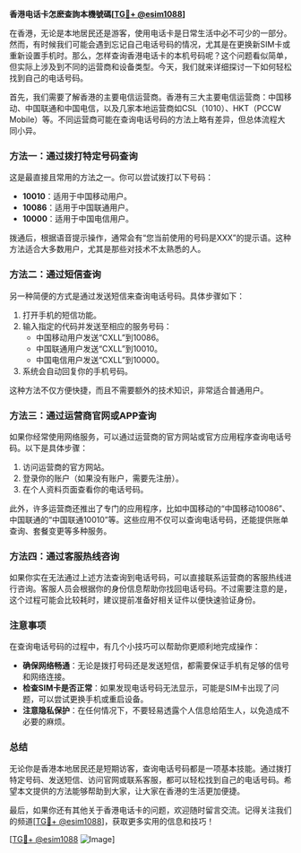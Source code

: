 **香港电话卡怎麽查詢本機號碼[[TG💪+ @esim1088](https://t.me/s/esim1088)]**

在香港，无论是本地居民还是游客，使用电话卡是日常生活中必不可少的一部分。然而，有时候我们可能会遇到忘记自己电话号码的情况，尤其是在更换新SIM卡或重新设置手机时。那么，怎样查询香港电话卡的本机号码呢？这个问题看似简单，但实际上涉及到不同的运营商和设备类型。今天，我们就来详细探讨一下如何轻松找到自己的电话号码。

首先，我们需要了解香港的主要电信运营商。香港有三大主要电信运营商：中国移动、中国联通和中国电信，以及几家本地运营商如CSL（1010）、HKT（PCCW Mobile）等。不同运营商可能在查询电话号码的方法上略有差异，但总体流程大同小异。

### 方法一：通过拨打特定号码查询

这是最直接且常用的方法之一。你可以尝试拨打以下号码：

- **10010**：适用于中国移动用户。
- **10086**：适用于中国联通用户。
- **10000**：适用于中国电信用户。

拨通后，根据语音提示操作，通常会有“您当前使用的号码是XXX”的提示语。这种方法适合大多数用户，尤其是那些对技术不太熟悉的人。

### 方法二：通过短信查询

另一种简便的方式是通过发送短信来查询电话号码。具体步骤如下：

1. 打开手机的短信功能。
2. 输入指定的代码并发送至相应的服务号码：
   - 中国移动用户发送“CXLL”到10086。
   - 中国联通用户发送“CXLL”到10010。
   - 中国电信用户发送“CXLL”到10000。
3. 系统会自动回复你的手机号码。

这种方法不仅方便快捷，而且不需要额外的技术知识，非常适合普通用户。

### 方法三：通过运营商官网或APP查询

如果你经常使用网络服务，可以通过运营商的官方网站或官方应用程序查询电话号码。以下是具体步骤：

1. 访问运营商的官方网站。
2. 登录你的账户（如果没有账户，需要先注册）。
3. 在个人资料页面查看你的电话号码。

此外，许多运营商还推出了专门的应用程序，比如中国移动的“中国移动10086”、中国联通的“中国联通10010”等。这些应用不仅可以查询电话号码，还能提供账单查询、套餐变更等多种服务。

### 方法四：通过客服热线咨询

如果你实在无法通过上述方法查询到电话号码，可以直接联系运营商的客服热线进行咨询。客服人员会根据你的身份信息帮助你找回电话号码。不过需要注意的是，这个过程可能会比较耗时，建议提前准备好相关证件以便快速验证身份。

### 注意事项

在查询电话号码的过程中，有几个小技巧可以帮助你更顺利地完成操作：

- **确保网络畅通**：无论是拨打号码还是发送短信，都需要保证手机有足够的信号和网络连接。
- **检查SIM卡是否正常**：如果发现电话号码无法显示，可能是SIM卡出现了问题，可以尝试更换手机或重启设备。
- **注意隐私保护**：在任何情况下，不要轻易透露个人信息给陌生人，以免造成不必要的麻烦。

### 总结

无论你是香港本地居民还是短期访客，查询电话号码都是一项基本技能。通过拨打特定号码、发送短信、访问官网或联系客服，都可以轻松找到自己的电话号码。希望本文提供的方法能够帮助到大家，让大家在香港的生活更加便捷。

最后，如果你还有其他关于香港电话卡的问题，欢迎随时留言交流。记得关注我们的频道[[TG💪+ @esim1088](https://t.me/s/esim1088)]，获取更多实用的信息和技巧！

[[TG💪+ @esim1088](https://t.me/s/esim1088) ![Image](https://i.postimg.cc/4NQfJmqS/Snipaste-2025-05-13-00-14-12.png)]